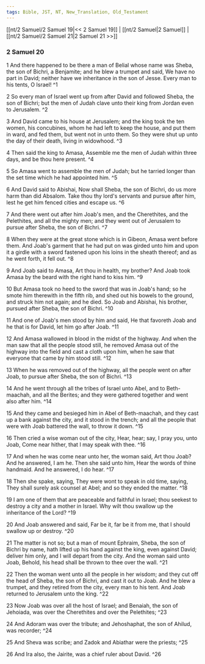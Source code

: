 ```yaml
---
tags: Bible, JST, NT, New_Translation, Old_Testament
---
```


[[nt/2 Samuel/2 Samuel 19|<< 2 Samuel 19]] | [[nt/2 Samuel|2 Samuel]] | [[nt/2 Samuel/2 Samuel 21|2 Samuel 21 >>]]

### 2 Samuel 20

1 And there happened to be there a man of Belial whose name was Sheba, the son of Bichri, a Benjamite; and he blew a trumpet and said, We have no part in David; neither have we inheritance in the son of Jesse. Every man to his tents, O Israel!  ^1

2 So every man of Israel went up from after David and followed Sheba, the son of Bichri; but the men of Judah clave unto their king from Jordan even to Jerusalem.  ^2

3 And David came to his house at Jerusalem; and the king took the ten women, his concubines, whom he had left to keep the house, and put them in ward, and fed them, but went not in unto them. So they were shut up unto the day of their death, living in widowhood.  ^3

4 Then said the king to Amasa, Assemble me the men of Judah within three days, and be thou here present.  ^4

5 So Amasa went to assemble the men of Judah; but he tarried longer than the set time which he had appointed him.  ^5

6 And David said to Abishai, Now shall Sheba, the son of Bichri, do us more harm than did Absalom. Take thou thy lord\'s servants and pursue after him, lest he get him fenced cities and escape us.  ^6

7 And there went out after him Joab\'s men, and the Cherethites, and the Pelethites, and all the mighty men; and they went out of Jerusalem to pursue after Sheba, the son of Bichri.  ^7

8 When they were at the great stone which is in Gibeon, Amasa went before them. And Joab\'s garment that he had put on was girded unto him and upon it a girdle with a sword fastened upon his loins in the sheath thereof; and as he went forth, it fell out.  ^8

9 And Joab said to Amasa, Art thou in health, my brother? And Joab took Amasa by the beard with the right hand to kiss him.  ^9

10 But Amasa took no heed to the sword that was in Joab\'s hand; so he smote him therewith in the fifth rib, and shed out his bowels to the ground, and struck him not again; and he died. So Joab and Abishai, his brother, pursued after Sheba, the son of Bichri.  ^10

11 And one of Joab\'s men stood by him and said, He that favoreth Joab and he that is for David, let him go after Joab.  ^11

12 And Amasa wallowed in blood in the midst of the highway. And when the man saw that all the people stood still, he removed Amasa out of the highway into the field and cast a cloth upon him, when he saw that everyone that came by him stood still.  ^12

13 When he was removed out of the highway, all the people went on after Joab, to pursue after Sheba, the son of Bichri.  ^13

14 And he went through all the tribes of Israel unto Abel, and to Beth-maachah, and all the Berites; and they were gathered together and went also after him.  ^14

15 And they came and besieged him in Abel of Beth-maachah, and they cast up a bank against the city, and it stood in the trench; and all the people that were with Joab battered the wall, to throw it down.  ^15

16 Then cried a wise woman out of the city, Hear, hear; say, I pray you, unto Joab, Come near hither, that I may speak with thee.  ^16

17 And when he was come near unto her, the woman said, Art thou Joab? And he answered, I am he. Then she said unto him, Hear the words of thine handmaid. And he answered, I do hear.  ^17

18 Then she spake, saying, They were wont to speak in old time, saying, They shall surely ask counsel at Abel; and so they ended the matter.  ^18

19 I am one of them that are peaceable and faithful in Israel; thou seekest to destroy a city and a mother in Israel. Why wilt thou swallow up the inheritance of the Lord?  ^19

20 And Joab answered and said, Far be it, far be it from me, that I should swallow up or destroy.  ^20

21 The matter is not so; but a man of mount Ephraim, Sheba, the son of Bichri by name, hath lifted up his hand against the king, even against David; deliver him only, and I will depart from the city. And the woman said unto Joab, Behold, his head shall be thrown to thee over the wall.  ^21

22 Then the woman went unto all the people in her wisdom; and they cut off the head of Sheba, the son of Bichri, and cast it out to Joab. And he blew a trumpet, and they retired from the city, every man to his tent. And Joab returned to Jerusalem unto the king.  ^22

23 Now Joab was over all the host of Israel; and Benaiah, the son of Jehoiada, was over the Cherethites and over the Pelethites;  ^23

24 And Adoram was over the tribute; and Jehoshaphat, the son of Ahilud, was recorder;  ^24

25 And Sheva was scribe; and Zadok and Abiathar were the priests;  ^25

26 And Ira also, the Jairite, was a chief ruler about David.  ^26

 
